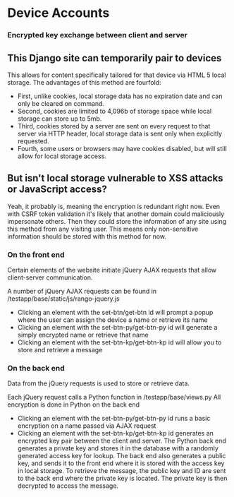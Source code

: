 # Device Accounts
### Encrypted key exchange between client and server

## This Django site can temporarily pair to devices
This allows for content specifically tailored for that device via HTML 5 local storage. The advantages of this method are fourfold:
* First, unlike cookies, local storage data has no expiration date and can only be cleared on command. 
* Second, cookies are limited to 4,096b of storage space while local storage can store up to 5mb. 
* Third, cookies stored by a server are sent on every request to that server via HTTP header, local storage data is sent only when explicitly requested.
* Fourth, some users or browsers may have cookies disabled, but will still allow for local storage access.

## But isn't local storage vulnerable to XSS attacks or JavaScript access?
Yeah, it probably is, meaning the encryption is redundant right now. Even with CSRF token validation it's likely that another domain could maliciously impersonate others. Then they could store the information of any site using this method from any visiting user. This means only non-sensitive information should be stored with this method for now.

### On the front end
Certain elements of the website initiate jQuery AJAX requests that allow client-server communication.

A number of jQuery AJAX requests can be found in /testapp/base/static/js/rango-jquery.js
- Clicking an element with the set-btn/get-btn id will prompt a popup where the user can assign the device a name or retrieve its name
- Clicking an element with the set-btn-py/get-btn-py id will generate a simply encrypted name or retrieve that name
- Clicking an element with the set-btn-kp/get-btn-kp id will allow you to store and retrieve a message

### On the back end
Data from the jQuery requests is used to store or retrieve data.

Each jQuery request calls a Python function in /testapp/base/views.py
All encryption is done in Python on the back end
- Clicking an element with the set-btn-py/get-btn-py id runs a basic encryption on a name passed via AJAX request
- Clicking an element with the set-btn-kp/get-btn-kp id generates an encrypted key pair between the client and server. The Python back end generates a private key and stores it in the database with a randomly generated access key for lookup. The back end also generates a public key, and sends it to the front end where it is stored with the access key in local storage. To retrieve the message, the public key and ID are sent to the back end where the private key is located. The private key is then decrypted to access the message.
